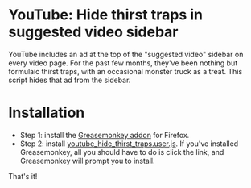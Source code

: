# YouTube: Hide thirst traps in suggested video sidebar

YouTube includes an ad at the top of the "suggested video" sidebar on every video page. For the past few months, they've been nothing but formulaic thirst traps, with an occasional monster truck as a treat. This script hides that ad from the sidebar.

# Installation

* Step 1: install the [Greasemonkey addon](https://addons.mozilla.org/en-US/firefox/addon/greasemonkey/) for Firefox.
* Step 2: install [youtube_hide_thirst_traps.user.js](#). If you've installed Greasemonkey, all you should have to do is click the link, and Greasemonkey will prompt you to install.

That's it!